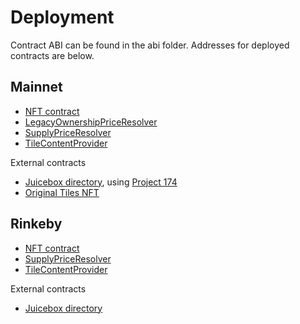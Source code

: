 # Deployment

Contract ABI can be found in the abi folder. Addresses for deployed contracts are below.

## Mainnet

- [NFT contract](https://etherscan.io/address/0x8B578C09F054F2A8711Caa8B40C3574661F7A717)
- [LegacyOwnershipPriceResolver](https://etherscan.io/address/0x30ebbf18cc7286105e0d02cb06ee78684aff722c)
- [SupplyPriceResolver](https://etherscan.io/address/0xbCF765d294Ee2B77C79830d9FDe37fF92abE1Bf4)
- [TileContentProvider](https://etherscan.io/address/0x0003fCcD5860CBC57e5181740b2D5649E5c5cb13)

External contracts

- [Juicebox directory](https://etherscan.io/address/0x64931F06d3266049Bf0195346973762E6996D764), using [Project 174](https://tiles.wtf/dao?network=mainnet)
- [Original Tiles NFT](https://etherscan.io/address/0xCc8f7a89d89c2AB3559f484E0C656423E979ac9C)

## Rinkeby

- [NFT contract](https://rinkeby.etherscan.io/address/0xe9595c465Bf76F72279D67d09f7425969f11bC46)
- [SupplyPriceResolver](https://rinkeby.etherscan.io/address/0x432124c3eE06A95e0Cf01A3A1a02AF19F1600a59)
- [TileContentProvider](https://rinkeby.etherscan.io/address/0x6FeCD1448dA6fA697e84AA1CC4e0737EB0be98B5)

External contracts

- [Juicebox directory](https://rinkeby.etherscan.io/address/0x1A9b04A9617ba5C9b7EBfF9668C30F41db6fC21a)
